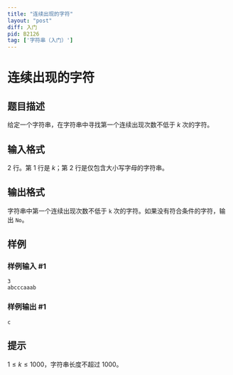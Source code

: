 ```yaml
---
title: "连续出现的字符"
layout: "post"
diff: 入门
pid: B2126
tag: ['字符串（入门）']
---
```

# 连续出现的字符
## 题目描述

给定一个字符串，在字符串中寻找第一个连续出现次数不低于 $k$ 次的字符。
## 输入格式

$2$ 行。第 $1$ 行是 $k$；第 $2$ 行是仅包含大小写字母的字符串。
## 输出格式

字符串中第一个连续出现次数不低于 `k` 次的字符。如果没有符合条件的字符，输出 `No`。
## 样例

### 样例输入 #1
```
3
abcccaaab
```
### 样例输出 #1
```
c
```
## 提示

$1\leq k\leq1000$，字符串长度不超过 $1000$。
